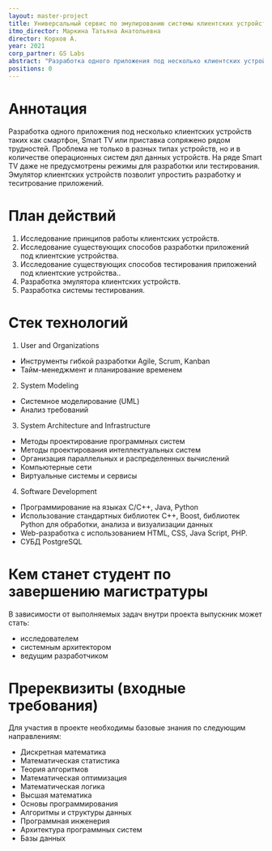 ```yaml
---
layout: master-project
title: Универсальный сервис по эмулированию системы клиентских устройств разного типа для тестирования
itmo_director: Маркина Татьяна Анатольевна
director: Корхов А.
year: 2021
corp_partner: GS Labs
abstract: "Разработка одного приложения под несколько клиентских устройств таких как смартфон, Smart TV или приставка сопряжено рядом трудностей. Проблема не только в разных типах  устройств, но и в количестве операционных систем дял данных устройств. На ряде Smart TV даже не предусмотрены режимы для разработки или тестирования. Эмулятор клиентских устройств позволит упростить разработку и теситрование приложений."
positions: 0
---
```


# Аннотация

Разработка одного приложения под несколько клиентских устройств таких как смартфон, Smart TV или приставка сопряжено рядом трудностей. Проблема не только в разных типах  устройств, но и в количестве операционных систем дял данных устройств. На ряде Smart TV даже не предусмотрены режимы для разработки или тестирования. Эмулятор клиентских устройств позволит упростить разработку и теситрование приложений.

# План действий

1. Исследование принципов работы клиентских устройств.
2. Исследование существующих способов разработки приложений под клиентские устройства.
3. Исследование существующих способов тестирования приложений под клиентские устройства..
4. Разработка эмулятора клиентских устройств.
5. Разработка системы тестирования.

# Стек технологий

1. User and Organizations 
- Инструменты гибкой разработки Agile, Scrum, Kanban 
- Тайм-менеджмент и планирование временем 

2. System Modeling 
- Системное моделирование (UML)
- Анализ требований 

3. System Architecture and Infrastructure 
- Методы проектирование программных систем 
- Методы проектирования интеллектуальных систем 
- Организация параллельных и распределенных вычислений 
- Компьютерные сети 
- Виртуальные системы и сервисы 

4. Software Development 
- Программирование на языках C/C++, Java, Python 
- Использование стандартных библиотек С++, Boost,  библиотек  Python для обработки, анализа и визуализации данных
- Web-разработка с использованием HTML, CSS, Java Script, PHP.
- СУБД PostgreSQL


# Кем станет студент по завершению магистратуры

В зависимости от выполняемых задач внутри проекта выпускник может стать:

* исследователем
* системным архитектором
* ведущим разработчиком

# Пререквизиты (входные требования)

Для участия в проекте необходимы базовые знания по следующим направлениям:

* Дискретная математика
* Математическая статистика
* Теория алгоритмов
* Математическая оптимизация
* Математическая логика
* Высшая математика
* Основы программирования
* Алгоритмы и структуры данных
* Программная инженерия
* Архитектура программных систем
* Базы данных
